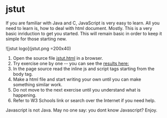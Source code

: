 # jstut
If you are familiar with Java and C, JavaScript is very easy to learn. All you need to learn is, how to deal with html document. Mostly. This is a very basic inriduction to get you started. This will remain basic in order to keep it simple for those starting new.

![jstut logo](jstut.png =200x40)

1. Open the source file [jstut.html](https://github.com/raguks/jstut/blob/master/jstut.html) in a browser.
2. Try exercise one by one -- you can see the [results here:](http://raguks.github.io/jstut/jstut.html)
3. In the page source read the inline js and script tags starting from the body tag.
4. Make a html file and start writing your own until you can make something similar work.
5. Do not move to the next exercise until you understand what is happening.
6. Refer to W3 Schools link or search over the Internet if you need help.

Javascript is not Java. May no one say: you dont know Javascript? Enjoy.

